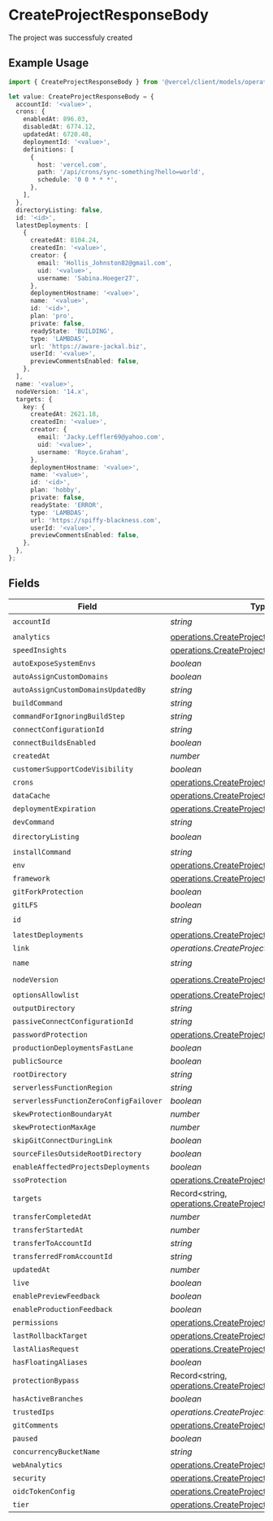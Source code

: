 # CreateProjectResponseBody

The project was successfuly created

## Example Usage

```typescript
import { CreateProjectResponseBody } from '@vercel/client/models/operations';

let value: CreateProjectResponseBody = {
  accountId: '<value>',
  crons: {
    enabledAt: 896.03,
    disabledAt: 6774.12,
    updatedAt: 6720.48,
    deploymentId: '<value>',
    definitions: [
      {
        host: 'vercel.com',
        path: '/api/crons/sync-something?hello=world',
        schedule: '0 0 * * *',
      },
    ],
  },
  directoryListing: false,
  id: '<id>',
  latestDeployments: [
    {
      createdAt: 8104.24,
      createdIn: '<value>',
      creator: {
        email: 'Hollis_Johnston82@gmail.com',
        uid: '<value>',
        username: 'Sabina.Hoeger27',
      },
      deploymentHostname: '<value>',
      name: '<value>',
      id: '<id>',
      plan: 'pro',
      private: false,
      readyState: 'BUILDING',
      type: 'LAMBDAS',
      url: 'https://aware-jackal.biz',
      userId: '<value>',
      previewCommentsEnabled: false,
    },
  ],
  name: '<value>',
  nodeVersion: '14.x',
  targets: {
    key: {
      createdAt: 2621.18,
      createdIn: '<value>',
      creator: {
        email: 'Jacky.Leffler69@yahoo.com',
        uid: '<value>',
        username: 'Royce.Graham',
      },
      deploymentHostname: '<value>',
      name: '<value>',
      id: '<id>',
      plan: 'hobby',
      private: false,
      readyState: 'ERROR',
      type: 'LAMBDAS',
      url: 'https://spiffy-blackness.com',
      userId: '<value>',
      previewCommentsEnabled: false,
    },
  },
};
```

## Fields

| Field                                  | Type                                                                                                                 | Required           | Description |
| -------------------------------------- | -------------------------------------------------------------------------------------------------------------------- | ------------------ | ----------- |
| `accountId`                            | _string_                                                                                                             | :heavy_check_mark: | N/A         |
| `analytics`                            | [operations.CreateProjectAnalytics](../../models/operations/createprojectanalytics.md)                               | :heavy_minus_sign: | N/A         |
| `speedInsights`                        | [operations.CreateProjectSpeedInsights](../../models/operations/createprojectspeedinsights.md)                       | :heavy_minus_sign: | N/A         |
| `autoExposeSystemEnvs`                 | _boolean_                                                                                                            | :heavy_minus_sign: | N/A         |
| `autoAssignCustomDomains`              | _boolean_                                                                                                            | :heavy_minus_sign: | N/A         |
| `autoAssignCustomDomainsUpdatedBy`     | _string_                                                                                                             | :heavy_minus_sign: | N/A         |
| `buildCommand`                         | _string_                                                                                                             | :heavy_minus_sign: | N/A         |
| `commandForIgnoringBuildStep`          | _string_                                                                                                             | :heavy_minus_sign: | N/A         |
| `connectConfigurationId`               | _string_                                                                                                             | :heavy_minus_sign: | N/A         |
| `connectBuildsEnabled`                 | _boolean_                                                                                                            | :heavy_minus_sign: | N/A         |
| `createdAt`                            | _number_                                                                                                             | :heavy_minus_sign: | N/A         |
| `customerSupportCodeVisibility`        | _boolean_                                                                                                            | :heavy_minus_sign: | N/A         |
| `crons`                                | [operations.CreateProjectCrons](../../models/operations/createprojectcrons.md)                                       | :heavy_minus_sign: | N/A         |
| `dataCache`                            | [operations.CreateProjectDataCache](../../models/operations/createprojectdatacache.md)                               | :heavy_minus_sign: | N/A         |
| `deploymentExpiration`                 | [operations.CreateProjectDeploymentExpiration](../../models/operations/createprojectdeploymentexpiration.md)         | :heavy_minus_sign: | N/A         |
| `devCommand`                           | _string_                                                                                                             | :heavy_minus_sign: | N/A         |
| `directoryListing`                     | _boolean_                                                                                                            | :heavy_check_mark: | N/A         |
| `installCommand`                       | _string_                                                                                                             | :heavy_minus_sign: | N/A         |
| `env`                                  | [operations.CreateProjectEnv](../../models/operations/createprojectenv.md)[]                                         | :heavy_minus_sign: | N/A         |
| `framework`                            | [operations.CreateProjectProjectsFramework](../../models/operations/createprojectprojectsframework.md)               | :heavy_minus_sign: | N/A         |
| `gitForkProtection`                    | _boolean_                                                                                                            | :heavy_minus_sign: | N/A         |
| `gitLFS`                               | _boolean_                                                                                                            | :heavy_minus_sign: | N/A         |
| `id`                                   | _string_                                                                                                             | :heavy_check_mark: | N/A         |
| `latestDeployments`                    | [operations.CreateProjectLatestDeployments](../../models/operations/createprojectlatestdeployments.md)[]             | :heavy_minus_sign: | N/A         |
| `link`                                 | _operations.CreateProjectLink_                                                                                       | :heavy_minus_sign: | N/A         |
| `name`                                 | _string_                                                                                                             | :heavy_check_mark: | N/A         |
| `nodeVersion`                          | [operations.CreateProjectNodeVersion](../../models/operations/createprojectnodeversion.md)                           | :heavy_check_mark: | N/A         |
| `optionsAllowlist`                     | [operations.CreateProjectOptionsAllowlist](../../models/operations/createprojectoptionsallowlist.md)                 | :heavy_minus_sign: | N/A         |
| `outputDirectory`                      | _string_                                                                                                             | :heavy_minus_sign: | N/A         |
| `passiveConnectConfigurationId`        | _string_                                                                                                             | :heavy_minus_sign: | N/A         |
| `passwordProtection`                   | [operations.CreateProjectPasswordProtection](../../models/operations/createprojectpasswordprotection.md)             | :heavy_minus_sign: | N/A         |
| `productionDeploymentsFastLane`        | _boolean_                                                                                                            | :heavy_minus_sign: | N/A         |
| `publicSource`                         | _boolean_                                                                                                            | :heavy_minus_sign: | N/A         |
| `rootDirectory`                        | _string_                                                                                                             | :heavy_minus_sign: | N/A         |
| `serverlessFunctionRegion`             | _string_                                                                                                             | :heavy_minus_sign: | N/A         |
| `serverlessFunctionZeroConfigFailover` | _boolean_                                                                                                            | :heavy_minus_sign: | N/A         |
| `skewProtectionBoundaryAt`             | _number_                                                                                                             | :heavy_minus_sign: | N/A         |
| `skewProtectionMaxAge`                 | _number_                                                                                                             | :heavy_minus_sign: | N/A         |
| `skipGitConnectDuringLink`             | _boolean_                                                                                                            | :heavy_minus_sign: | N/A         |
| `sourceFilesOutsideRootDirectory`      | _boolean_                                                                                                            | :heavy_minus_sign: | N/A         |
| `enableAffectedProjectsDeployments`    | _boolean_                                                                                                            | :heavy_minus_sign: | N/A         |
| `ssoProtection`                        | [operations.CreateProjectSsoProtection](../../models/operations/createprojectssoprotection.md)                       | :heavy_minus_sign: | N/A         |
| `targets`                              | Record<string, [operations.CreateProjectTargets](../../models/operations/createprojecttargets.md)>                   | :heavy_minus_sign: | N/A         |
| `transferCompletedAt`                  | _number_                                                                                                             | :heavy_minus_sign: | N/A         |
| `transferStartedAt`                    | _number_                                                                                                             | :heavy_minus_sign: | N/A         |
| `transferToAccountId`                  | _string_                                                                                                             | :heavy_minus_sign: | N/A         |
| `transferredFromAccountId`             | _string_                                                                                                             | :heavy_minus_sign: | N/A         |
| `updatedAt`                            | _number_                                                                                                             | :heavy_minus_sign: | N/A         |
| `live`                                 | _boolean_                                                                                                            | :heavy_minus_sign: | N/A         |
| `enablePreviewFeedback`                | _boolean_                                                                                                            | :heavy_minus_sign: | N/A         |
| `enableProductionFeedback`             | _boolean_                                                                                                            | :heavy_minus_sign: | N/A         |
| `permissions`                          | [operations.CreateProjectPermissions](../../models/operations/createprojectpermissions.md)                           | :heavy_minus_sign: | N/A         |
| `lastRollbackTarget`                   | [operations.CreateProjectLastRollbackTarget](../../models/operations/createprojectlastrollbacktarget.md)             | :heavy_minus_sign: | N/A         |
| `lastAliasRequest`                     | [operations.CreateProjectLastAliasRequest](../../models/operations/createprojectlastaliasrequest.md)                 | :heavy_minus_sign: | N/A         |
| `hasFloatingAliases`                   | _boolean_                                                                                                            | :heavy_minus_sign: | N/A         |
| `protectionBypass`                     | Record<string, [operations.CreateProjectProtectionBypass](../../models/operations/createprojectprotectionbypass.md)> | :heavy_minus_sign: | N/A         |
| `hasActiveBranches`                    | _boolean_                                                                                                            | :heavy_minus_sign: | N/A         |
| `trustedIps`                           | _operations.CreateProjectTrustedIps_                                                                                 | :heavy_minus_sign: | N/A         |
| `gitComments`                          | [operations.CreateProjectGitComments](../../models/operations/createprojectgitcomments.md)                           | :heavy_minus_sign: | N/A         |
| `paused`                               | _boolean_                                                                                                            | :heavy_minus_sign: | N/A         |
| `concurrencyBucketName`                | _string_                                                                                                             | :heavy_minus_sign: | N/A         |
| `webAnalytics`                         | [operations.CreateProjectWebAnalytics](../../models/operations/createprojectwebanalytics.md)                         | :heavy_minus_sign: | N/A         |
| `security`                             | [operations.CreateProjectSecurity](../../models/operations/createprojectsecurity.md)                                 | :heavy_minus_sign: | N/A         |
| `oidcTokenConfig`                      | [operations.CreateProjectOidcTokenConfig](../../models/operations/createprojectoidctokenconfig.md)                   | :heavy_minus_sign: | N/A         |
| `tier`                                 | [operations.CreateProjectTier](../../models/operations/createprojecttier.md)                                         | :heavy_minus_sign: | N/A         |
